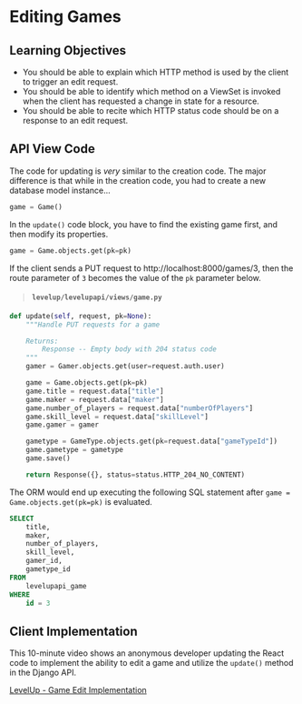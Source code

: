 # Editing Games

## Learning Objectives

* You should be able to explain which HTTP method is used by the client to trigger an edit request.
* You should be able to identify which method on a ViewSet is invoked when the client has requested a change in state for a resource.
* You should be able to recite which HTTP status code should be on a response to an edit request.

## API View Code

The code for updating is *very* similar to the creation code. The major difference is that while in the creation code, you had to create a new database model instance...

```py
game = Game()
```

In the `update()` code block, you have to find the existing game first, and then modify its properties.

```py
game = Game.objects.get(pk=pk)
```

If the client sends a PUT request to http://localhost:8000/games/3, then the route parameter of `3` becomes the value of the `pk` parameter below.

> #### `levelup/levelupapi/views/game.py`

```py
def update(self, request, pk=None):
    """Handle PUT requests for a game

    Returns:
        Response -- Empty body with 204 status code
    """
    gamer = Gamer.objects.get(user=request.auth.user)

    game = Game.objects.get(pk=pk)
    game.title = request.data["title"]
    game.maker = request.data["maker"]
    game.number_of_players = request.data["numberOfPlayers"]
    game.skill_level = request.data["skillLevel"]
    game.gamer = gamer

    gametype = GameType.objects.get(pk=request.data["gameTypeId"])
    game.gametype = gametype
    game.save()

    return Response({}, status=status.HTTP_204_NO_CONTENT)
```

The ORM would end up executing the following SQL statement after `game = Game.objects.get(pk=pk)` is evaluated.

```sql
SELECT
    title,
    maker,
    number_of_players,
    skill_level,
    gamer_id,
    gametype_id
FROM
    levelupapi_game
WHERE
    id = 3
```

## Client Implementation

This 10-minute video shows an anonymous developer updating the React code to implement the ability to edit a game and utilize the `update()` method in the Django API.

[LevelUp - Game Edit Implementation](https://youtu.be/D5T0zs5UrHQ)